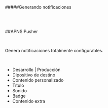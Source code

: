 #####Generando notificaciones

<br />
<br />

##APNS Pusher

<br />

Genera notificaciones totalmente configurables.

<br />

- Desarrollo | Producción
- Dipositivo de destino
- Contenido personalizado
 - Título
 - Sonido
 - Badge
 - Contenido extra
